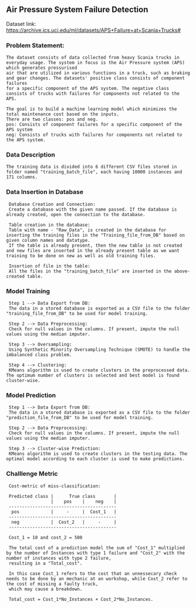 <h2> Air Pressure System Failure Detection </h2>

Dataset link: https://archive.ics.uci.edu/ml/datasets/APS+Failure+at+Scania+Trucks#

<h3> Problem Statement: </h3>
    
    The dataset consists of data collected from heavy Scania trucks in everyday usage. The system in focus is the Air Pressure system (APS) which generates pressurised
    air that are utilized in various functions in a truck, such as braking and gear changes. The datasets' positive class consists of component failures
    for a specific component of the APS system. The negative class consists of trucks with failures for components not related to the APS.
    
    The goal is to build a machine learning model which minimizes the total maintenance cost based on the inputs.
    There are two classes: pos and neg.
    pos: Consists of component failures for a specific component of the APS system
    neg: Consists of trucks with failures for components not related to the APS system.
    
<h3>Data Description </h3>
    
    The training data is divided into 6 different CSV files stored in folder named "training_batch_file", each having 10000 instances and 171 columns.        

<h3>Data Insertion in Database</h3>
     
     Database Creation and Connection: 
     Create a database with the given name passed. If the database is already created, open the connection to the database.
     
     Table creation in the database: 
     Table with name - "Raw_Data", is created in the database for inserting the training files in the "Training_file_from_DB" based on given column names and datatype. 
     If the table is already present, then the new table is not created and new files are inserted in the already present table as we want training to be done on new as well as old training files.
     
     Insertion of file in the table: 
     All the files in the "training_batch_file" are inserted in the above-created table.
     
<h3>Model Training</h3>
    
     Step 1 --> Data Export from DB:
     The data in a stored database is exported as a CSV file to the folder "training_file_from_DB" to be used for model training.
     
     Step 2 --> Data Preprocessing:
     Check for null values in the columns. If present, impute the null values using the median imputer.
     
     Step 3 --> Oversampling:
     Using Synthetic Minority Oversampling Technique (SMOTE) to handle the imbalanced class problem.
     
     Step 4 --> Clustering: 
     KMeans algorithm is used to create clusters in the preprocessed data. The optimum number of clusters is selected and best model is found cluster-wise.
     
<h3>Model Prediction</h3>
    
     Step 1 --> Data Export from DB:
     The data in a stored database is exported as a CSV file to the folder "prediction_file_from_DB" to be used for model training.
     
     Step 2 --> Data Preprocessing:
     Check for null values in the columns. If present, impute the null values using the median imputer.
          
     Step 3 --> Cluster-wise Prediction: 
     KMeans algorithm is used to create clusters in the testing data. The optimal model according to each cluster is used to make predictions.
     
<h3> Challlenge Metric </h3>

     Cost-metric of miss-classification:

     Predicted class |      True class       |
                     |    pos    |    neg    |
     -----------------------------------------
      pos            |     -     |  Cost_1   |
     -----------------------------------------
      neg            |  Cost_2   |     -     |
     -----------------------------------------
     
     Cost_1 = 10 and cost_2 = 500
  
     The total cost of a prediction model the sum of "Cost_1" multiplied by the number of Instances with type 1 failure and "Cost_2" with the number of instances with type 2 failure, 
     resulting in a "Total_cost".

     In this case Cost_1 refers to the cost that an unnessecary check needs to be done by an mechanic at an workshop, while Cost_2 refer to the cost of missing a faulty truck, 
     which may cause a breakdown.

     Total_cost = Cost_1*No_Instances + Cost_2*No_Instances.
